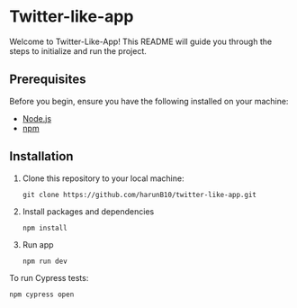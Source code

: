 # Twitter-like-app

Welcome to Twitter-Like-App! This README will guide you through the steps to initialize and run the project.

## Prerequisites

Before you begin, ensure you have the following installed on your machine:

- [Node.js](https://nodejs.org/)
- [npm](https://www.npmjs.com/)

## Installation

1. Clone this repository to your local machine:

   ```shell
   git clone https://github.com/harunB10/twitter-like-app.git
   ```
2. Install packages and dependencies

   ```shell
   npm install
   ```
3. Run app

   ```shell
   npm run dev
   ```
To run Cypress tests: 

   ```shell
   npm cypress open
   ```
   
  
